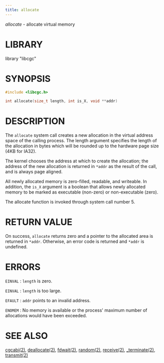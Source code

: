 ```yaml
---
title: allocate
---
```

*allocate* - allocate virtual memory

# LIBRARY
library "libcgc"

# SYNOPSIS

~~~ c
#include <libcgc.h>

int allocate(size_t length, int is_X, void **addr)
~~~

# DESCRIPTION
The `allocate` system call creates a new allocation in the virtual address
space of the calling process. The length argument specifies the length of
the allocation in bytes which will be rounded up to the hardware page size
(4KB for IA32).

The kernel chooses the address at which to create the allocation;
the address of the new allocation is returned in `*addr`
as the result of the call, and is always page aligned.

All newly allocated memory is zero-filled, readable, and writeable.
In addition, the `is_X` argument is a boolean that allows newly allocated
memory to be marked as executable (non-zero) or non-executable (zero).

The allocate function is invoked through system call number 5.

# RETURN VALUE
On success, `allocate` returns zero and a pointer to the allocated area
is returned in `*addr`. Otherwise, an error code is returned and
`*addr` is undefined.

# ERRORS

`EINVAL`
: `length` is zero.

`EINVAL`
: `length` is too large.

`EFAULT`
: `addr` points to an invalid address.

`ENOMEM`
: No memory is available or the process' maximum number of allocations would have been exceeded.


# SEE ALSO
[cgcabi(2)](/libcgc/cgcabi/),
[deallocate(2)](/libcgc/deallocate/),
[fdwait(2)](/libcgc/fdwait/),
[random(2)](/libcgc/random/),
[receive(2)](/libcgc/receive/),
[_terminate(2)](/libcgc/terminate/),
[transmit(2)](/libcgc/transmit/)
